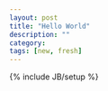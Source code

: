 ```yaml
---
layout: post
title: "Hello World"
description: ""
category: 
tags: [new, fresh]
---
```

{% include JB/setup %}
